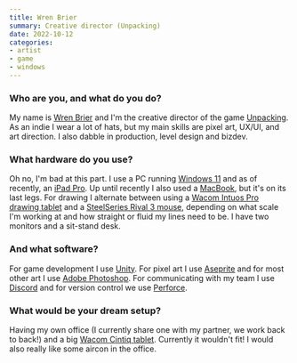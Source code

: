 ```yaml
---
title: Wren Brier
summary: Creative director (Unpacking)
date: 2022-10-12
categories:
- artist
- game
- windows
---
```


### Who are you, and what do you do?

My name is [Wren Brier](http://www.wrenegade.info/ "Wren's website.") and I'm the creative director of the game [Unpacking][]. As an indie I wear a lot of hats, but my main skills are pixel art, UX/UI, and art direction. I also dabble in production, level design and bizdev.

### What hardware do you use?

Oh no, I'm bad at this part. I use a PC running [Windows 11][windows-11] and as of recently, an [iPad Pro][ipad-pro]. Up until recently I also used a [MacBook][], but it's on its last legs. For drawing I alternate between using a [Wacom Intuos Pro drawing tablet][intuos-pro] and a [SteelSeries Rival 3 mouse][rival-3], depending on what scale I'm working at and how straight or fluid my lines need to be. I have two monitors and a sit-stand desk.

### And what software?

For game development I use [Unity][]. For pixel art I use [Aseprite][] and for most other art I use [Adobe Photoshop][photoshop]. For communicating with my team I use [Discord][] and for version control we use [Perforce][].

### What would be your dream setup?

Having my own office (I currently share one with my partner, we work back to back!) and a big [Wacom Cintiq tablet][cintiq]. Currently it wouldn't fit! I would also really like some aircon in the office.

[aseprite]: https://www.aseprite.org/ "A pixel editor and animation tool."
[cintiq]: https://www.wacom.com/en-us/us/cintiq "A computer screen you can draw on."
[discord]: https://discord.com/ "A voice and text chat service."
[intuos-pro]: http://web.archive.org/web/20190506070316/https://www.wacom.com/en-ca/products/pen-tablets/intuos-pro-medium "A drawing tablet with multi-touch support."
[ipad-pro]: https://en.wikipedia.org/wiki/IPad_Pro "An iOS tablet."
[macbook]: https://en.wikipedia.org/wiki/MacBook "A laptop."
[perforce]: https://www.perforce.com/ "A software configuration and deploy suite."
[photoshop]: https://www.adobe.com/products/photoshop.html "A bitmap image editor."
[rival-3]: https://steelseries.com/gaming-mice/rival-3-wireless "A wireless gamingf mouse."
[unity]: https://unity.com/products "A cross-platform game development tool."
[unpacking]: https://www.unpackinggame.com/ "A video game about unpacking boxes."
[windows-11]: https://en.wikipedia.org/wiki/Windows_11 "An operating system."
